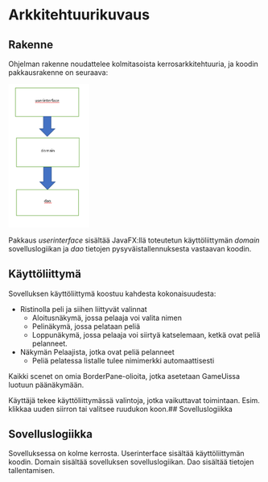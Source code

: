 # Arkkitehtuurikuvaus

## Rakenne

Ohjelman rakenne noudattelee kolmitasoista kerrosarkkitehtuuria, ja koodin pakkausrakenne on seuraava:

<img src="https://github.com/iikkamatias/harjoitustyo/blob/master/dokumentaatio/arkkitehtuurikuva.png" width="160">

Pakkaus _userinterface_ sisältää JavaFX:llä toteutetun käyttöliittymän _domain_ sovelluslogiikan ja _dao_ tietojen pysyväistallennuksesta vastaavan koodin.

## Käyttöliittymä

 Sovelluksen käyttöliittymä koostuu kahdesta kokonaisuudesta:
 * Ristinolla peli ja siihen liittyvät valinnat
	* Aloitusnäkymä, jossa pelaaja voi valita nimen
	* Pelinäkymä, jossa pelataan peliä
	* Loppunäkymä, jossa pelaaja voi siirtyä katselemaan, ketkä ovat peliä pelanneet.
 * Näkymän Pelaajista, jotka ovat peliä pelanneet
	* Peliä pelatessa listalle tulee nimimerkki automaattisesti

Kaikki scenet on omia BorderPane-olioita, jotka asetetaan GameUissa luotuun päänäkymään.

Käyttäjä tekee käyttöliittymässä valintoja, jotka vaikuttavat toimintaan. Esim. klikkaa uuden siirron tai valitsee ruudukon koon.## Sovelluslogiikka


## Sovelluslogiikka

 Sovelluksessa on kolme kerrosta. Userinterface sisältää käyttöliittymän koodin. Domain sisältää sovelluksen sovelluslogiikan. Dao sisältää tietojen tallentamisen. 
